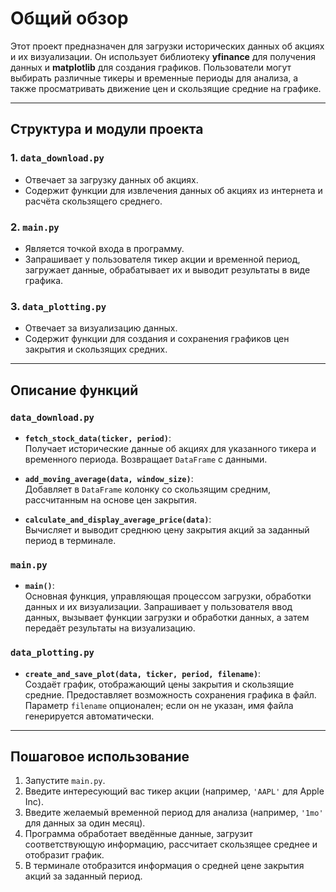 # Общий обзор

Этот проект предназначен для загрузки исторических данных об акциях и их визуализации. Он использует библиотеку **yfinance** для получения данных и **matplotlib** для создания графиков. Пользователи могут выбирать различные тикеры и временные периоды для анализа, а также просматривать движение цен и скользящие средние на графике.

---

## Структура и модули проекта

### 1. `data_download.py`
- Отвечает за загрузку данных об акциях.
- Содержит функции для извлечения данных об акциях из интернета и расчёта скользящего среднего.

### 2. `main.py`
- Является точкой входа в программу.
- Запрашивает у пользователя тикер акции и временной период, загружает данные, обрабатывает их и выводит результаты в виде графика.

### 3. `data_plotting.py`
- Отвечает за визуализацию данных.
- Содержит функции для создания и сохранения графиков цен закрытия и скользящих средних.

---

## Описание функций

### `data_download.py`
- **`fetch_stock_data(ticker, period)`**:  
  Получает исторические данные об акциях для указанного тикера и временного периода. Возвращает `DataFrame` с данными.
  
- **`add_moving_average(data, window_size)`**:  
  Добавляет в `DataFrame` колонку со скользящим средним, рассчитанным на основе цен закрытия.

- **`calculate_and_display_average_price(data)`**:  
  Вычисляет и выводит среднюю цену закрытия акций за заданный период в терминале.

### `main.py`
- **`main()`**:  
  Основная функция, управляющая процессом загрузки, обработки данных и их визуализации. Запрашивает у пользователя ввод данных, вызывает функции загрузки и обработки данных, а затем передаёт результаты на визуализацию.

### `data_plotting.py`
- **`create_and_save_plot(data, ticker, period, filename)`**:  
  Создаёт график, отображающий цены закрытия и скользящие средние. Предоставляет возможность сохранения графика в файл. Параметр `filename` опционален; если он не указан, имя файла генерируется автоматически.

---

## Пошаговое использование

1. Запустите `main.py`.
2. Введите интересующий вас тикер акции (например, `'AAPL'` для Apple Inc).
3. Введите желаемый временной период для анализа (например, `'1mo'` для данных за один месяц).
4. Программа обработает введённые данные, загрузит соответствующую информацию, рассчитает скользящее среднее и отобразит график.
5. В терминале отобразится информация о средней цене закрытия акций за заданный период.